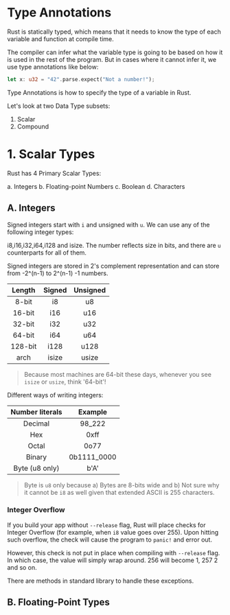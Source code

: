 # Type Annotations
Rust is statically typed, which means that it needs to know the type of each
variable and function at compile time.

The compiler can infer what the variable type is going to be based on how it is
used in the rest of the program. But in cases where it cannot infer it, we use
type annotations like below:

```rust
let x: u32 = "42".parse.expect("Not a number!");
```

Type Annotations is how to specify the type of a variable in Rust.

Let's look at two Data Type subsets:
1. Scalar
2. Compound

# 1. Scalar Types
Rust has 4 Primary Scalar Types:

a. Integers b. Floating-point Numbers c. Boolean d. Characters

## A. Integers
Signed integers start with `i` and unsigned with `u`. We can use any of the
following integer types:

i8,i16,i32,i64,i128 and isize. The number reflects size in bits, and there are
`u` counterparts for all of them.

Signed integers are stored in 2's complement representation and can store from
-2^(n-1) to 2^(n-1) -1 numbers.

| Length  | Signed | Unsigned |
| :-----: | :----: | :------: |
|  8-bit  |   i8   |    u8    |
| 16-bit  |  i16   |   u16    |
| 32-bit  |  i32   |   u32    |
| 64-bit  |  i64   |   u64    |
| 128-bit |  i128  |   u128   |
|  arch   | isize  |  usize   |

> Because most machines are 64-bit these days, whenever you see `isize` or
> `usize`, think '64-bit'!

Different ways of writing integers:

| Number literals |   Example   |
| :-------------: | :---------: |
|     Decimal     |   98_222    |
|       Hex       |    0xff     |
|      Octal      |    0o77     |
|     Binary      | 0b1111_0000 |
| Byte (u8 only)  |    b'A'     |

> Byte is `u8` only because a\) Bytes are 8-bits wide and b\) Not sure why it
> cannot be `i8` as well given that extended ASCII is 255 characters.

### Integer Overflow
If you build your app without `--release` flag, Rust will place checks for
Integer Overflow (for example, when `i8` value goes over 255). Upon hitting such
overflow, the check will cause the program to `panic!` and error out.

However, this check is not put in place when compiling with `--release` flag. In
which case, the value will simply wrap around. 256 will become 1, 257 2 and so
on.

There are methods in standard library to handle these exceptions.

## B. Floating-Point Types

